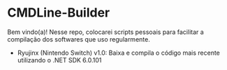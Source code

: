 # CMDLine-Builder

Bem vindo(a)!
Nesse repo, colocarei scripts pessoais para facilitar a compilação dos softwares que uso regularmente.

- Ryujinx (Nintendo Switch) v1.0: Baixa e compila o código mais recente utilizando o .NET SDK 6.0.101
